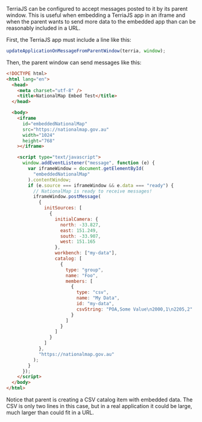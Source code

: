 TerriaJS can be configured to accept messages posted to it by its parent window. This is useful when embedding a TerriaJS app in an iframe and when the parent wants to send more data to the embedded app than can be reasonably included in a URL.

First, the TerriaJS app must include a line like this:

```js
updateApplicationOnMessageFromParentWindow(terria, window);
```

Then, the parent window can send messages like this:

```html
<!DOCTYPE html>
<html lang="en">
  <head>
    <meta charset="utf-8" />
    <title>NationalMap Embed Test</title>
  </head>

  <body>
    <iframe
      id="embeddedNationalMap"
      src="https://nationalmap.gov.au"
      width="1024"
      height="768"
    ></iframe>

    <script type="text/javascript">
      window.addEventListener("message", function (e) {
        var iframeWindow = document.getElementById(
          "embeddedNationalMap"
        ).contentWindow;
        if (e.source === iframeWindow && e.data === "ready") {
          // NationalMap is ready to receive messages!
          iframeWindow.postMessage(
            {
              initSources: [
                {
                  initialCamera: {
                    north: -33.827,
                    east: 151.249,
                    south: -33.907,
                    west: 151.165
                  },
                  workbench: ["my-data"],
                  catalog: [
                    {
                      type: "group",
                      name: "Foo",
                      members: [
                        {
                          type: "csv",
                          name: "My Data",
                          id: "my-data",
                          csvString: "POA,Some Value\n2000,1\n2205,2"
                        }
                      ]
                    }
                  ]
                }
              ]
            },
            "https://nationalmap.gov.au"
          );
        }
      });
    </script>
  </body>
</html>
```

Notice that parent is creating a CSV catalog item with embedded data. The CSV is only two lines in this case, but in a real application it could be large, much larger than could fit in a URL.
